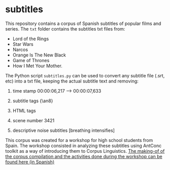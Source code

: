 # subtitles
This repository contains a corpus of Spanish subtitles of popular films and series. The `txt` folder contains the subtitles txt files from:
- Lord of the Rings
- Star Wars
- Narcos
- Orange Is The New Black
- Game of Thrones 
- How I Met Your Mother. 

The Python script `subtitles.py` can be used to convert any subtitle file (.srt, etc) into a txt file, keeping the actual subtitle text and removing:

1. time stamp 00:00:06,217 --> 00:00:07,633

2. subtitle tags {\an8}

3. HTML tags 

4. scene number 3421

5. descriptive noise subtitles [breathing intensifies] 

This corpus was created for a workshop for high school students from Spain. The workshop consisted in analyzing these subtitles using AntConc toolkit as a way of introducing them to Corpus Linguistics. [The making-of of the corpus compilation and the activities done during the workshop can be found here (in Spanish)](http://grammarpunki.com/star-wars-en-clase-de-lengua-los-subtitulos-como-corpus-linguistico/)


